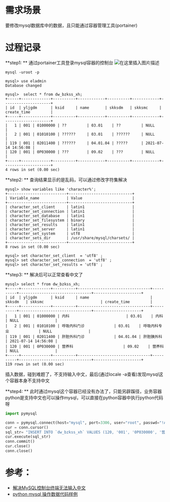 

# 需求场景

要修改mysql数据库中的数据，且只能通过容器管理工具(portainer)

# 过程记录

**step1: **  通过portainer工具登录mysql容器的控制台
![在这里插入图片描述](https://img-blog.csdnimg.cn/20210720131207359.png?x-oss-process=image/watermark,type_ZmFuZ3poZW5naGVpdGk,shadow_10,text_aHR0cHM6Ly9ibG9nLmNzZG4ubmV0L2xpY2hhbmd6aGVuMjAwOA==,size_16,color_FFFFFF,t_70)

```
mysql -uroot -p

mysql> use eladmin
Database changed

mysql>  select * from dw_bzkss_xh;
+-----+-------------+----------+------------+----------+------------+---------------------+
| id  | yljgdm      | ksid     | name       | skksdm   | skksmc     | create_time         |
+-----+-------------+----------+------------+----------+------------+---------------------+
|   1 | 001 | 01000000 | ??         | 03.01    | ??         | NULL                |
|   2 | 001 | 01010100 | ??????     | 03.01    | ??????     | NULL                |
| 119 | 001 | 02011400 | ??????     | 04.01.04 | ?????      | 2021-07-14 14:56:08 |
| 120 | 001 | 0P030000 | ???        | 09.02    | ???        | NULL                |
+-----+-------------+----------+------------+----------+------------+---------------------+
4 rows in set (0.00 sec)
```

**step2: **  查询结果显示的是乱码，可以通过修改字符集解决

```
mysql> show variables like 'character%';
+--------------------------+----------------------------+
| Variable_name            | Value                      |
+--------------------------+----------------------------+
| character_set_client     | latin1                     |
| character_set_connection | latin1                     |
| character_set_database   | latin1                     |
| character_set_filesystem | binary                     |
| character_set_results    | latin1                     |
| character_set_server     | latin1                     |
| character_set_system     | utf8                       |
| character_sets_dir       | /usr/share/mysql/charsets/ |
+--------------------------+----------------------------+
8 rows in set (0.00 sec)

mysql> set character_set_client  = 'utf8' ;
mysql> set character_set_connection  = 'utf8' ;
mysql> set character_set_results = 'utf8' ;
```
**step3: ** 解决后可以正常查看中文了
```
mysql> select * from dw_bzkss_xh;
+-----+-------------+----------+--------------------------------+----------+--------------------------------+---------------------+
| id  | yljgdm      | ksid     | name                           | skksdm   | skksmc                         | create_time         |
+-----+-------------+----------+--------------------------------+----------+--------------------------------+---------------------+
|   1 | 001 | 01000000 | 内科                         | 03.01    | 内科                         | NULL                |
|   2 | 001 | 01010100 | 呼吸内科门诊             | 03.01    | 呼吸内科专业             | NULL                |
| 119 | 001 | 02011400 | 肝胆外科门诊             | 04.01.04 | 肝胆胰外科                | 2021-07-14 14:56:08 |
| 120 | 001 | 0P030000 | 营养科                      | 09.02    | 营养科                      | NULL                |
+-----+-------------+----------+--------------------------------+----------+--------------------------------+---------------------+
119 rows in set (0.00 sec)
```
插入数据，碰到难题了，不支持输入中文，最后(通过locale -a查看)发现mysql这个容器本身不支持中文

**step4: **  此时通过mysql这个容器已经没有办法了，只能另辟蹊径，业务容器python是支持中文也可以操作mysql，可以直接在python容器中执行python代码呀

```python
import pymysql

conn = pymysql.connect(host="mysql", port=3306, user="root", passwd="!Aa123456", db="eladmin")
cur = conn.cursor()
sql_str= "INSERT INTO `dw_bzkss_xh` VALUES (120, '001', '0P030000', '营养科', '09.02', '营养科', NULL)"
cur.execute(sql_str)
conn.commit()
cur.close()
conn.close()
```
# 参考：

- [解决MySQL控制台终端无法输入中文](https://blog.csdn.net/qq_41714057/article/details/82926437)
- [python mysql 操作数据代码样例](https://github.com/PyMySQL/PyMySQL/blob/master/example.py)